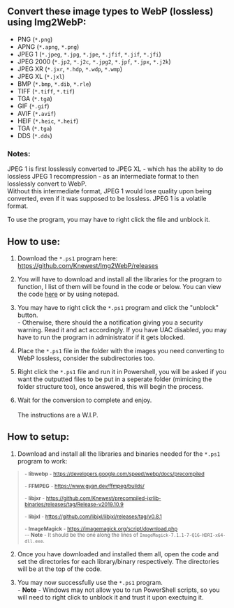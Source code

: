 ## Convert these image types to WebP (lossless) using Img2WebP:
- PNG (`*.png`)
- APNG (`*.apng`, `*.png`)
- JPEG 1 (`*.jpeg`, `*.jpg`, `*.jpe`, `*.jfif`, `*.jif`, `*.jfi`)
- JPEG 2000 (`*.jp2`, `*.j2c`, `*.jpg2`, `*.jpf`, `*.jpx`, `*.j2k`)
- JPEG XR (`*.jxr`, `*.hdp`, `*.wdp`, `*.wmp`)
- JPEG XL (`*.jxl`)
- BMP (`*.bmp`, `*.dib`, `*.rle`)
- TIFF (`*.tiff`, `*.tif`)
- TGA (`*.tg`a)
- GIF (`*.gif`)
- AVIF (`*.avif`)
- HEIF (`*.heic`, `*.heif`)
- TGA (`*.tga`)
- DDS (`*.dds`)

### Notes:
JPEG 1 is first losslessly converted to JPEG XL - which has the ability to do lossless JPEG 1 recompression - as an intermediate format to then losslessly convert to WebP. <br>
Without this intermediate format, JPEG 1 would lose quality upon being converted, even if it was supposed to be lossless. JPEG 1 is a volatile format.

To use the program, you may have to right click the file and unblock it.

## How to use:
1. Download the `*.ps1` program here: https://github.com/Knewest/Img2WebP/releases

2. You will have to download and install all the libraries for the program to function, I list of them will be found in the code or below. You can view the code [here](https://raw.githubusercontent.com/Knewest/Img2WebP/main/Img2WebP.ps1) or by using notepad.

3. You may have to right click the `*.ps1` program and click the "unblock" button.
<br>- Otherwise, there should the a notification giving you a security warning. Read it and act accordingly. If you have UAC disabled, you may have to run the program in administrator if it gets blocked.

4. Place the `*.ps1` file in the folder with the images you need converting to WebP lossless, consider the subdirectories too.

5. Right click the `*.ps1` file and run it in Powershell, you will be asked if you want the outputted files to be put in a seperate folder (mimicing the folder structure too), once answered, this will begin the process.

6. Wait for the conversion to complete and enjoy.
<br><br>
The instructions are a W.I.P.


## How to setup:
1. Download and install all the libraries and binaries needed for the `*.ps1` program to work: 
> <sub>- <b>libwebp</b> - https://developers.google.com/speed/webp/docs/precompiled<br>
> <br>- <b>FFMPEG</b> - https://www.gyan.dev/ffmpeg/builds/<br>
> <br>- <b>libjxr</b> - https://github.com/Knewest/precompiled-jxrlib-binaries/releases/tag/Release-v2019.10.9<br>
> <br>- <b>libjxl</b> - https://github.com/libjxl/libjxl/releases/tag/v0.8.1<br>
> <br>- <b>ImageMagick</b> - https://imagemagick.org/script/download.php
> <br>-- <b>Note</b> - It should be the one along the lines of `ImageMagick-7.1.1-7-Q16-HDRI-x64-dll.exe`.<br></sub>

2. Once you have downloaded and installed them all, open the code and set the directories for each library/binary respectively. The directories will be at the top of the code.

3. You may now successfully use the `*.ps1` program.
<br>- <b>Note</b> - Windows may not allow you to run PowerShell scripts, so you will need to right click to unblock it and trust it upon exectuing it.
